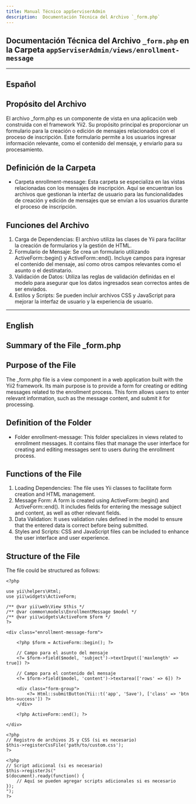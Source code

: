 ```yaml
---
title: Manual Técnico appServiserAdmin
description:  Documentación Técnica del Archivo `_form.php`
---
```


## Documentación Técnica del Archivo `_form.php` en la Carpeta `appServiserAdmin/views/enrollment-message`

---

## Español

## Propósito del Archivo
El archivo _form.php es un componente de vista en una aplicación web construida con el framework Yii2. Su propósito principal es proporcionar un formulario para la creación o edición de mensajes relacionados con el proceso de inscripción. Este formulario permite a los usuarios ingresar información relevante, como el contenido del mensaje, y enviarlo para su procesamiento.

## Definición de la Carpeta
- Carpeta enrollment-message: Esta carpeta se especializa en las vistas relacionadas con los mensajes de inscripción. Aquí se encuentran los archivos que gestionan la interfaz de usuario para las funcionalidades de creación y edición de mensajes que se envían a los usuarios durante el proceso de inscripción.

## Funciones del Archivo
1. Carga de Dependencias: El archivo utiliza las clases de Yii para facilitar la creación de formularios y la gestión de HTML.
2. Formulario de Mensaje:
Se crea un formulario utilizando ActiveForm::begin() y ActiveForm::end().
Incluye campos para ingresar el contenido del mensaje, así como otros campos relevantes como el asunto o el destinatario.
3. Validación de Datos:
Utiliza las reglas de validación definidas en el modelo para asegurar que los datos ingresados sean correctos antes de ser enviados.
4. Estilos y Scripts:
Se pueden incluir archivos CSS y JavaScript para mejorar la interfaz de usuario y la experiencia de usuario.

---

## English

## Summary of the File _form.php

## Purpose of the File
The _form.php file is a view component in a web application built with the Yii2 framework. Its main purpose is to provide a form for creating or editing messages related to the enrollment process. This form allows users to enter relevant information, such as the message content, and submit it for processing.

## Definition of the Folder
- Folder enrollment-message: This folder specializes in views related to enrollment messages. It contains files that manage the user interface for creating and editing messages sent to users during the enrollment process.

## Functions of the File
1. Loading Dependencies: The file uses Yii classes to facilitate form creation and HTML management.
2. Message Form:
A form is created using ActiveForm::begin() and ActiveForm::end().
It includes fields for entering the message subject and content, as well as other relevant fields.
3. Data Validation:
It uses validation rules defined in the model to ensure that the entered data is correct before being submitted.
4. Styles and Scripts:
CSS and JavaScript files can be included to enhance the user interface and user experience.

## Structure of the File
The file could be structured as follows:
```
<?php

use yii\helpers\Html;
use yii\widgets\ActiveForm;

/** @var yii\web\View $this */
/** @var common\models\EnrollmentMessage $model */
/** @var yii\widgets\ActiveForm $form */
?>

<div class="enrollment-message-form">

    <?php $form = ActiveForm::begin(); ?>

    // Campo para el asunto del mensaje
    <?= $form->field($model, 'subject')->textInput(['maxlength' => true]) ?>

    // Campo para el contenido del mensaje
    <?= $form->field($model, 'content')->textarea(['rows' => 6]) ?>

    <div class="form-group">
        <?= Html::submitButton(Yii::t('app', 'Save'), ['class' => 'btn btn-success']) ?>
    </div>

    <?php ActiveForm::end(); ?>

</div>

<?php
// Registro de archivos JS y CSS (si es necesario)
$this->registerCssFile('path/to/custom.css');
?>

<?php 
// Script adicional (si es necesario)
$this->registerJs("
$(document).ready(function() {
    // Aquí se pueden agregar scripts adicionales si es necesario
});
");
?>
```